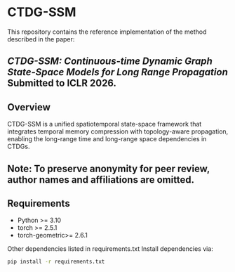 # CTDG-SSM
This repository contains the reference implementation of the method described in the paper:

*CTDG-SSM: Continuous-time Dynamic Graph State-Space Models for Long Range Propagation*
Submitted to ICLR 2026.
---
## Overview
CTDG-SSM is a unified spatiotemporal state-space framework that integrates temporal memory compression with topology-aware propagation, enabling the long-range time and long-range space dependencies in CTDGs.

Note: To preserve anonymity for peer review, author names and affiliations are omitted.
---
## Requirements
- Python >= 3.10 
- torch  >= 2.5.1 
- torch-geometric>= 2.6.1 

Other dependencies listed in requirements.txt
Install dependencies via:
```bash
pip install -r requirements.txt
